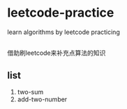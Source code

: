 # leetcode-practice
learn algorithms by leetcode practicing
## 
借助刷leetcode来补充点算法的知识
## list
1. two-sum 
2. add-two-number
